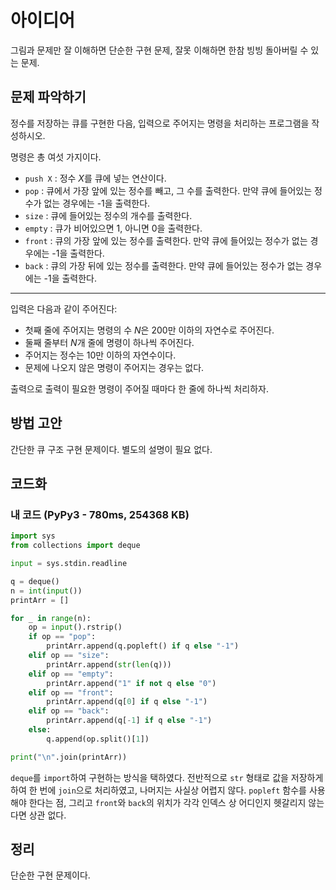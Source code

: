 # 아이디어
그림과 문제만 잘 이해하면 단순한 구현 문제, 잘못 이해하면 한참 빙빙 돌아버릴 수 있는 문제.

## 문제 파악하기
정수를 저장하는 큐를 구현한 다음, 입력으로 주어지는 명령을 처리하는 프로그램을 작성하시오.

명령은 총 여섯 가지이다.

- `push X` : 정수 $X$를 큐에 넣는 연산이다.
- `pop` : 큐에서 가장 앞에 있는 정수를 빼고, 그 수를 출력한다. 만약 큐에 들어있는 정수가 없는 경우에는 -1을 출력한다.
- `size` : 큐에 들어있는 정수의 개수를 출력한다.
- `empty` : 큐가 비어있으면 1, 아니면 0을 출력한다.
- `front` : 큐의 가장 앞에 있는 정수를 출력한다. 만약 큐에 들어있는 정수가 없는 경우에는 -1을 출력한다.
- `back` : 큐의 가장 뒤에 있는 정수를 출력한다. 만약 큐에 들어있는 정수가 없는 경우에는 -1을 출력한다.

---

입력은 다음과 같이 주어진다:
- 첫째 줄에 주어지는 명령의 수 $N$은 200만 이하의 자연수로 주어진다.
- 둘째 줄부터 $N$개 줄에 명령이 하나씩 주어진다.
- 주어지는 정수는 10만 이하의 자연수이다.
- 문제에 나오지 않은 명령이 주어지는 경우는 없다.

출력으로 출력이 필요한 명령이 주어질 때마다 한 줄에 하나씩 처리하자.

## 방법 고안
간단한 큐 구조 구현 문제이다. 별도의 설명이 필요 없다.

## 코드화
### 내 코드 (PyPy3 - 780ms, 254368 KB)
```python
import sys
from collections import deque

input = sys.stdin.readline

q = deque()
n = int(input())
printArr = []

for _ in range(n):
	op = input().rstrip()
	if op == "pop":
		printArr.append(q.popleft() if q else "-1")
	elif op == "size":
		printArr.append(str(len(q)))
	elif op == "empty":
		printArr.append("1" if not q else "0")
	elif op == "front":
		printArr.append(q[0] if q else "-1")
	elif op == "back":
		printArr.append(q[-1] if q else "-1")
	else:
		q.append(op.split()[1])

print("\n".join(printArr))
```

`deque`를 `import`하여 구현하는 방식을 택하였다. 전반적으로 `str` 형태로 값을 저장하게 하여 한 번에 `join`으로 처리하였고, 나머지는 사실상 어렵지 않다. `popleft` 함수를 사용해야 한다는 점, 그리고 `front`와 `back`의 위치가 각각 인덱스  상 어디인지 헷갈리지 않는다면 상관 없다.

## 정리
단순한 구현 문제이다.
